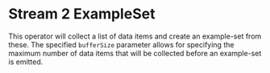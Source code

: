 Stream 2 ExampleSet
===================

This operator will collect a list of data items and create
an example-set from these. The specified `bufferSize` parameter
allows for specifying the maximum number of data items that
will be collected before an example-set is emitted.

